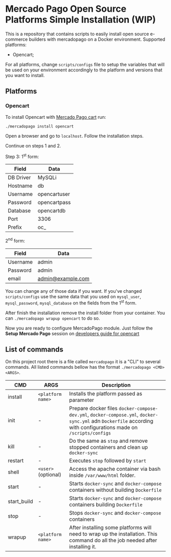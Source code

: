 # Mercado Pago Open Source Platforms Simple Installation (WIP)

This is a repository that contains scripts to easily install open source e-commerce builders with mercadopago on a Docker environment.
Supported platforms:
- Opencart;

For all platforms, change `scripts/configs` file to setup the variables that will be used on your environment accordingly to the platform and versions that you want to install.

## Platforms

### Opencart

To install Opencart with [Mercado Pago cart](https://github.com/mercadopago/cart-opencart) run:

`./mercadopago install opencart`

Open a browser and go to `localhost`. Follow the installation steps.

Continue on steps 1 and 2.

Step 3: 1<sup>st</sup> form:

|Field | Data |
|-|-|
| DB Driver | MySQLi |
| Hostname | db |
| Username | opencartuser |
| Password | opencartpass |
| Database | opencartdb |
| Port | 3306 |
| Prefix | oc_ |

2<sup>nd</sup> form:

| Field | Data |
|-|-|
| Username | admin |
| Password | admin |
| email | admin@example.com |

You can change any of those data if you want. If you've changed `scripts/configs` use the same data that you used on `mysql_user`, `mysql_password`, `mysql_database` on the fields from the 1<sup>st</sup> form.

After finish the installation remove the install folder from your container. You can `./mercadopago wrapup opencart` to do so.

Now you are ready to configure MercadoPago module. Just follow the **Setup Mercado Pago** session on [developers guide for opencart](https://www.mercadopago.com.br/developers/pt/tools/modules/opencart/)

## List of commands

On this project root there is a file called `mercadopago` it is a "CLI" to several commands. All listed commands bellow has the format `./mercadopago <CMD> <ARGS>`.

| CMD | ARGS | Description |
|-|-|-|
| install | `<platform name>` | Installs the platform passed as parameter|
| init | - | Prepare docker files `docker-compose-dev.yml`, `docker-compose.yml`, `docker-sync.yml` adn `Dockerfile` according with configurations made on `/scripts/configs` |
| kill | - | Do the same as `stop` and remove stopped containers and clean up `docker-sync` |
| restart | - | Executes `stop` followed by `start` |
| shell | `<user>` (optional) | Access the apache container via bash inside `/var/www/html` folder. |
| start | - | Starts `docker-sync` and `docker-compose` containers without building `Dockerfile` |
| start_build | - | Starts `docker-sync` and `docker-compose` containers building `Dockerfile` |
| stop | - | Stops `docker-sync` and `docker-compose` containers |
| wrapup | `<platform name>` | After installing some platforms will need to wrap up the installation. This command do all the job needed after installing it. |
